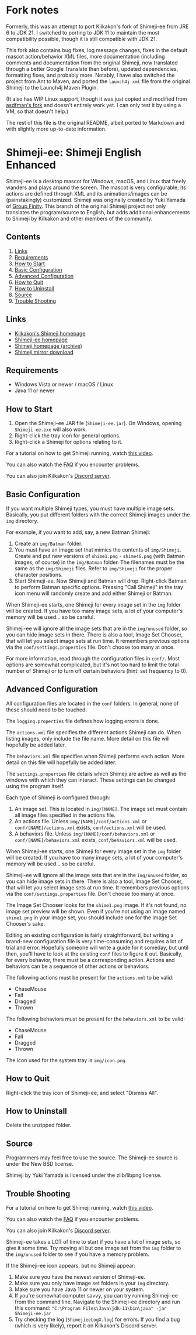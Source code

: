 # Fork notes

Formerly, this was an attempt to port Kilkakon's fork of Shimeji-ee from JRE 6 to JDK 21. I switched to porting to JDK
11 to maintain the most compatibility possible, though it is still compatible with JDK 21.

This fork also contains bug fixes, log message changes, fixes in the default mascot action/behavior XML files,
more documentation (including comments and documentation from the original Shimeji, now translated through a better
Google Translate than before), updated dependencies, formatting fixes, and probably more. Notably, I have also switched
the project from Ant to Maven, and ported the `launch4j.xml` file from the original Shimeji to the Launch4j Maven
Plugin.

(It also has WIP Linux support, though it was just copied and modified from
[asdfman's fork](https://github.com/asdfman/linux-shimeji) and doesn't entirely work yet. I can only test it by using a
VM, so that doesn't help.)

The rest of this file is the original README, albeit ported to Markdown and with slightly more up-to-date information.

# Shimeji-ee: Shimeji English Enhanced

Shimeji-ee is a desktop mascot for Windows, macOS, and Linux that freely wanders and plays around the screen. The mascot
is very configurable; its actions are defined through XML and its animations/images can be (painstakingly) customized.
Shimeji was originally created by Yuki Yamada of [Group Finity](http://www.group-finity.com/Shimeji/). This branch of
the original Shimeji project not only translates the program/source to English, but adds additional enhancements to
Shimeji by Kilkakon and other members of the community.

## Contents

1. [Links](#links)
2. [Requirements](#requirements)
3. [How to Start](#how-to-start)
4. [Basic Configuration](#basic-configuration)
5. [Advanced Configuration](#advanced-configuration)
6. [How to Quit](#how-to-quit)
7. [How to Uninstall](#how-to-uninstall)
8. [Source](#source)
9. [Trouble Shooting](#trouble-shooting)

## Links

* [Kilkakon's Shimeji homepage](https://kilkakon.com/shimeji/)
* [Shimeji-ee homepage](https://code.google.com/archive/p/shimeji-ee/)
* [Shimeji homepage (archive)](https://web.archive.org/web/20160901003054/http://www.group-finity.com/Shimeji/)
* [Shimeji mirror download](https://www.vector.co.jp/soft/winnt/amuse/se476479.html)

## Requirements

* Windows Vista or newer / macOS / Linux
* Java 11 or newer

## How to Start

1. Open the Shimeji-ee JAR file (`Shimeji-ee.jar`). On Windows, opening `Shimeji-ee.exe` will also work.
2. Right-click the tray icon for general options.
3. Right-click a Shimeji for options relating to it.

For a tutorial on how to get Shimeji running, watch [this video](https://www.youtube.com/watch?v=S7fPCGh5xxo).

You can also watch the [FAQ](https://www.youtube.com/watch?v=A1y9C1Vbn6Q) if you encounter problems.

You can also join Kilkakon's [Discord server](https://discord.gg/dcJGAn3).

## Basic Configuration

If you want multiple Shimeji types, you must have multiple image sets. Basically, you put different folders with the
correct Shimeji images under the `img` directory.

For example, if you want to add, say, a new Batman Shimeji:

1. Create an `img/Batman` folder.
2. You must have an image set that mimics the contents of `img/Shimeji`. Create and put new versions of `shime1.png` -
   `shime46.png` (with Batman images, of course) in the `img/Batman` folder. The filenames must be the same as the
   `img/Shimeji` files. Refer to `img/Shimeji` for the proper character positions.
3. Start Shimeji-ee. Now Shimeji and Batman will drop. Right-click Batman to perform Batman specific options. Pressing
   "Call Shimeji" in the tray icon menu will randomly create and add either Shimeji or Batman.

When Shimeji-ee starts, one Shimeji for every image set in the `img` folder will be created. If you have too many image
sets, a lot of your computer's memory will be used... so be careful.

Shimeji-ee will ignore all the image sets that are in the `img/unused` folder, so you can hide image sets in there.
There is also a tool, Image Set Chooser, that will let you select image sets at run time. It remembers previous options
via the `conf/settings.properties` file. Don't choose too many at once.

For more information, read through the configuration files in `conf/`. Most options are somewhat complicated, but it's
not too hard to limit the total number of Shimeji or to turn off certain behaviors (hint: set frequency to 0).

## Advanced Configuration

All configuration files are located in the `conf` folders. In general, none of these should need to be touched.

The `logging.properties` file defines how logging errors is done.

The `actions.xml` file specifies the different actions Shimeji can do. When listing images, only include the file name.
More detail on this file will hopefully be added later.

The `behaviors.xml` file specifies when Shimeji performs each action. More detail on this file will hopefully be added
later.

The `settings.properties` file details which Shimeji are active as well as the windows with which they can interact.
These settings can be changed using the program itself.

Each type of Shimeji is configured through:

1. An image set. This is located in `img/[NAME]`. The image set must contain all image files specified in the actions
   file.
2. An actions file. Unless `img/[NAME]/conf/actions.xml` or `conf/[NAME]/actions.xml` exists, `conf/actions.xml` will
   be used.
3. A behaviors file. Unless `img/[NAME]/conf/behaviors.xml` or `conf/[NAME]/behaviors.xml` exists, `conf/behaviors.xml`
   will be used.

When Shimeji-ee starts, one Shimeji for every image set in the `img` folder will be created. If you have too many image
sets, a lot of your computer's memory will be used... so be careful.

Shimeji-ee will ignore all the image sets that are in the `img/unused` folder, so you can hide image sets in there.
There is also a tool, Image Set Chooser, that will let you select image sets at run time. It remembers previous options
via the `conf/settings.properties` file. Don't choose too many at once.

The Image Set Chooser looks for the `shime1.png` image. If it's not found, no image set preview will be shown. Even if
you're not using an image named `shime1.png` in your image set, you should include one for the Image Set Chooser's sake.

Editing an existing configuration is fairly straightforward, but writing a brand-new configuration file is very
time-consuming and requires a lot of trial and error. Hopefully someone will write a guide for it someday, but until
then, you'll have to look at the existing `conf` files to figure it out. Basically, for every behavior, there must be a
corresponding action. Actions and behaviors can be a sequence of other actions or behaviors.

The following actions must be present for the `actions.xml` to be valid:

* ChaseMouse
* Fall
* Dragged
* Thrown

The following behaviors must be present for the `behaviors.xml` to be valid:

* ChaseMouse
* Fall
* Dragged
* Thrown

The icon used for the system tray is `img/icon.png`.

## How to Quit

Right-click the tray icon of Shimeji-ee, and select "Dismiss All".

## How to Uninstall

Delete the unzipped folder.

## Source

Programmers may feel free to use the source. The Shimeji-ee source is under the New BSD license.

Shimeji by Yuki Yamada is licensed under the zlib/libpng license.

## Trouble Shooting

For a tutorial on how to get Shimeji running, watch [this video](https://www.youtube.com/watch?v=S7fPCGh5xxo).

You can also watch the [FAQ](https://www.youtube.com/watch?v=A1y9C1Vbn6Q) if you encounter problems.

You can also join Kilkakon's [Discord server](https://discord.gg/dcJGAn3).

Shimeji-ee takes a LOT of time to start if you have a lot of image sets, so give it some time. Try moving all but one
image set from the `img` folder to the `img/unused` folder to see if you have a memory problem.

If the Shimeji-ee icon appears, but no Shimeji appear:

1. Make sure you have the newest version of Shimeji-ee.
2. Make sure you only have image set folders in your `img` directory.
3. Make sure you have Java 11 or newer on your system.
4. If you're somewhat computer savvy, you can try running Shimeji-ee from the command line. Navigate to the Shimeji-ee
   directory and run this command: `"C:\Program Files\Java\jdk-11\bin\java" -jar Shimeji-ee.jar`
5. Try checking the log (`ShimejieeLogX.log`) for errors. If you find a bug (which is very likely), report it on
   Kilkakon's Discord server.
